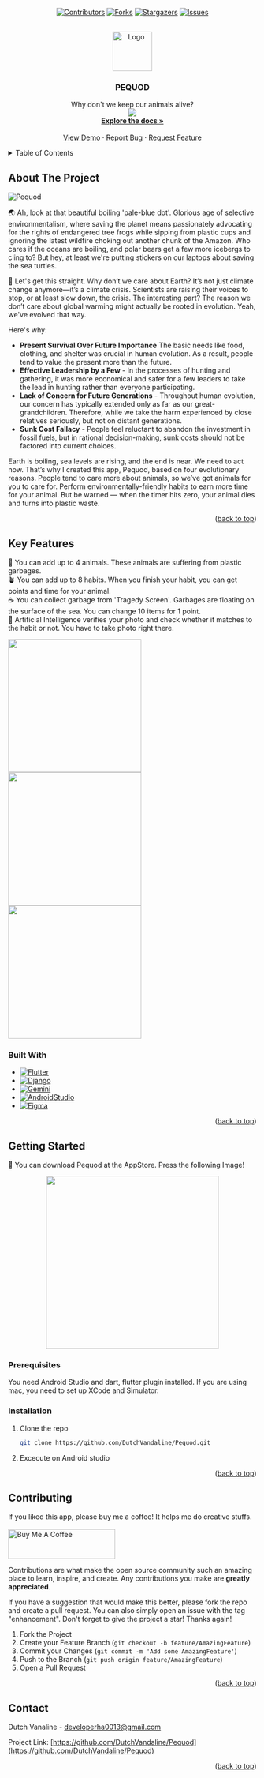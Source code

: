 <a id="readme-top"></a>
<div align="center">

[![Contributors][contributors-shield]][contributors-url]
[![Forks][forks-shield]][forks-url]
[![Stargazers][stars-shield]][stars-url]
[![Issues][issues-shield]][issues-url]

</div>


<!-- PROJECT LOGO -->
<br />
<div align="center">
  <a href="https://github.com/DutchVandaline/Pequod">
    <img src="https://github.com/user-attachments/assets/ea594440-395a-466f-a09d-9dae66220cf3" alt="Logo" width="80" height="80">
  </a>

  

  <h3 align="center">PEQUOD</h3>

  <p align="center">
    Why don't we keep our animals alive?
    <br />
    <a href="https://apps.apple.com/kr/app/pequod/id6593668188?l=en-GB">
    <img src="https://img.shields.io/badge/AppStore-0D96F6?style=flat-square&logo=appstore&logoColor=white"
        style="height : auto; margin-left : 8px; margin-right : 8px;"/>
    </a>
    <br />
    <a href="https://github.com/DutchVandaline/Pequod"><strong>Explore the docs »</strong></a>
    <br />
    <br />
    <a href="https://github.com/DutchVandaline/Pequod">View Demo</a>
    ·
    <a href="https://github.com/DutchVandaline/Pequod/issues/new?labels=bug&template=bug-report---.md">Report Bug</a>
    ·
    <a href="https://github.com/DutchVandaline/Pequod/issues/new?labels=enhancement&template=feature-request---.md">Request Feature</a>
  </p>
</div>



<!-- TABLE OF CONTENTS -->
<details>
  <summary>Table of Contents</summary>
  <ol>
    <li>
      <a href="#about-the-project">About The Project</a>
      <ul>
        <li><a href="#built-with">Built With</a></li>
      </ul>
    </li>
    <li>
      <a href="#getting-started">Getting Started</a>
      <ul>
        <li><a href="#prerequisites">Prerequisites</a></li>
        <li><a href="#installation">Installation</a></li>
      </ul>
    </li>
    <li><a href="#contributing">Contributing</a></li>
    <li><a href="#contact">Contact</a></li>
  </ol>
</details>



<!-- ABOUT THE PROJECT -->
## About The Project
![Pequod](https://github.com/user-attachments/assets/8bf45ee3-1001-459a-8db2-f32632e20dfc)


🌏 Ah, look at that beautiful boiling 'pale-blue dot'. Glorious age of selective environmentalism, where saving the planet means passionately advocating for the rights of endangered tree frogs while sipping from plastic cups and ignoring the latest wildfire choking out another chunk of the Amazon. Who cares if the oceans are boiling, and polar bears get a few more icebergs to cling to? But hey, at least we're putting stickers on our laptops about saving the sea turtles.

🥤 Let's get this straight. Why don’t we care about Earth? It’s not just climate change anymore—it’s a climate crisis. Scientists are raising their voices to stop, or at least slow down, the crisis. The interesting part? The reason we don’t care about global warming might actually be rooted in evolution. Yeah, we've evolved that way.

Here's why:
* **Present Survival Over Future Importance** The basic needs like food, clothing, and shelter was crucial in human evolution. As a result, people tend to value the present more than the future.
* **Effective Leadership by a Few** - In the processes of hunting and gathering, it was more economical and safer for a few leaders to take the lead in hunting rather than everyone participating.
* **Lack of Concern for Future Generations** - Throughout human evolution, our concern has typically extended only as far as our great-grandchildren. Therefore, while we take the harm experienced by close relatives seriously, but not on distant generations.
* **Sunk Cost Fallacy** - People feel reluctant to abandon the investment in fossil fuels, but in rational decision-making, sunk costs should not be factored into current choices.

Earth is boiling, sea levels are rising, and the end is near. We need to act now. That’s why I created this app, Pequod, based on four evolutionary reasons. People tend to care more about animals, so we’ve got animals for you to care for. Perform environmentally-friendly habits to earn more time for your animal. But be warned — when the timer hits zero, your animal dies and turns into plastic waste. 

<p align="right">(<a href="#readme-top">back to top</a>)</p>

## Key Features
🦊 You can add up to 4 animals. These animals are suffering from plastic garbages. <br/>
🪴 You can add up to 8 habits. When you finish your habit, you can get points and time for your animal.<br/>
☕ You can collect garbage from 'Tragedy Screen'. Garbages are floating on the surface of the sea. You can change 10 items for 1 point.<br/>
🚀 Artificial Intelligence verifies your photo and check whether it matches to the habit or not. You have to take photo right there.<br/>

<img src="https://github.com/user-attachments/assets/7f15a1f3-65ca-4ae7-912a-4b3ccd8533bd"  width="270" height="270"/>
<img src="https://github.com/user-attachments/assets/e8c4e3cb-f104-434a-aa85-7c6a830e7427"  width="270" height="270"/>
<img src="https://github.com/user-attachments/assets/ee63f9bc-6e4f-4300-8772-ca883150ca8f"  width="270" height="270"/>

### Built With

* [![Flutter][Flutter]][Flutter-url]
* [![Django][Django]][Django-url]
* [![Gemini][Gemini]][Gemini-url]
* [![AndroidStudio][AndroidStudio]][AndroidStudio-url]
* [![Figma][Figma]][Figma-url]
  

<p align="right">(<a href="#readme-top">back to top</a>)</p>



<!-- GETTING STARTED -->
## Getting Started
📱 You can download Pequod at the AppStore. Press the following Image!
<div style="text-align: center;">
    <a href="https://apps.apple.com/kr/app/pequod/id6593668188?l=en-GB">
      <img src="https://github.com/user-attachments/assets/d1a69119-6219-409b-b302-9ce24308aeb0"  width="350" height="350"
            style="height: auto; margin-left: 8px; margin-right: 8px;"/>
    </a>
</div>

### Prerequisites

You need Android Studio and dart, flutter plugin installed.
If you are using mac, you need to set up XCode and Simulator.
### Installation

1. Clone the repo
   ```sh
   git clone https://github.com/DutchVandaline/Pequod.git
   ```
2. Excecute on Android studio

<p align="right">(<a href="#readme-top">back to top</a>)</p>


<!-- CONTRIBUTING -->
## Contributing
If you liked this app, please buy me a coffee! It helps me do creative stuffs. <br/> <br/>
<a href="https://www.buymeacoffee.com/PequodApp" target="_blank">
  <img src="https://cdn.buymeacoffee.com/buttons/v2/default-yellow.png" alt="Buy Me A Coffee" style="height: 60px; width: 217px;" >
</a>

Contributions are what make the open source community such an amazing place to learn, inspire, and create. Any contributions you make are **greatly appreciated**.

If you have a suggestion that would make this better, please fork the repo and create a pull request. You can also simply open an issue with the tag "enhancement".
Don't forget to give the project a star! Thanks again!

1. Fork the Project
2. Create your Feature Branch (`git checkout -b feature/AmazingFeature`)
3. Commit your Changes (`git commit -m 'Add some AmazingFeature'`)
4. Push to the Branch (`git push origin feature/AmazingFeature`)
5. Open a Pull Request

<p align="right">(<a href="#readme-top">back to top</a>)</p>

<!-- CONTACT -->
## Contact

Dutch Vanaline - developerha0013@gmail.com

Project Link: [https://github.com/DutchVandaline/Pequod](https://github.com/DutchVandaline/Pequod)

<p align="right">(<a href="#readme-top">back to top</a>)</p>






<!-- MARKDOWN LINKS & IMAGES -->
<!-- https://www.markdownguide.org/basic-syntax/#reference-style-links -->
[contributors-shield]: https://img.shields.io/github/contributors/DutchVandaline/Pequod.svg?style=for-the-badge
[contributors-url]: https://github.com/DutchVandaline/Pequod/graphs/contributors
[forks-shield]: https://img.shields.io/github/forks/DutchVandaline/Pequod.svg?style=for-the-badge
[forks-url]: https://github.com/DutchVandaline/Pequod/network/members
[stars-shield]: https://img.shields.io/github/stars/DutchVandaline/Pequod.svg?style=for-the-badge
[stars-url]: https://github.com/DutchVandaline/Pequod/stargazers
[issues-shield]: https://img.shields.io/github/issues/DutchVandaline/Pequod.svg?style=for-the-badge
[issues-url]: https://github.com/DutchVandaline/Pequod/issues

[Flutter]: https://img.shields.io/badge/Flutter-0c469c?style=for-the-badge&logo=flutter&logoColor=white
[Flutter-url]: https://flutter.dev
[Django]: https://img.shields.io/badge/Django-003b2a?style=for-the-badge&logo=django&logoColor=white
[Django-url]: https://www.djangoproject.com
[Gemini]: https://img.shields.io/badge/Google_Gemini-8E75B2?style=for-the-badge&logo=googlegemini&logoColor=white
[Gemini-url]: https://gemini.google.com/?hl=ko
[Flutter-url]: https://gemini.google.com/?hl=ko
[AndroidStudio]: https://img.shields.io/badge/Android_Studio-6fd089?style=for-the-badge&logo=androidstudio&logoColor=white
[AndroidStudio-url]: https://developer.android.com/studio?hl=ko
[Figma]: https://img.shields.io/badge/Figma-f83702?style=for-the-badge&logo=figma&logoColor=white
[Figma-url]: https://www.figma.com/ko-kr/




